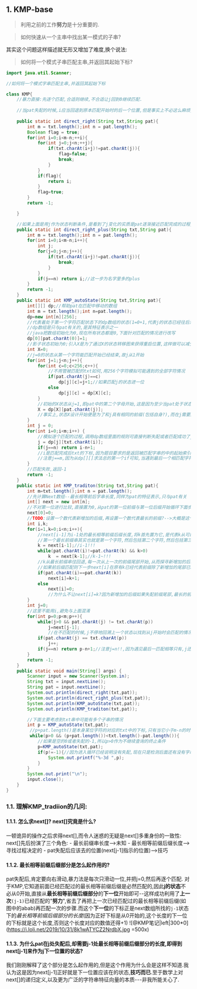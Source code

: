 ## 1. KMP-base
>利用之前的工作**努力**是十分重要的.

>如何快速从一个主串中找出某一模式的子串?

其实这个问题这样描述就无形又增加了难度,换个说法:
>如何将一个模式子串匹配主串,并返回其起始下标?



```java
import java.util.Scanner;

//如何将一个模式字串匹配主串,并返回其起始下标

class KMP{
    //暴力直接:先逐个匹配,合适则继续,不合适让j回到0继续匹配.
    
    //当pat失配的时候,i应当回退到原本匹配开始时的后一个位置,但是事实上不必这么麻烦,我们让i作为开始匹配时的位置,在每次试配失败后才+1作为下一次的试配开始位置即可.那么怎么实现pat与txt逐个匹配呢?好办法便是i+j,这样使得txt是与pat中的元素同步比较的.
 
    public static int direct_right(String txt,String pat){
        int m = txt.length();int n = pat.length();
        Boolean flag = true;
        for(int i=0;i<m-n;++i){
            for(int j=0;j<n;++j){
                if(txt.charAt(i+j)!=pat.charAt(j)){
                    flag=false;
                    break;
                }
            }
            if(flag){
                return i;
            }
            flag=true;
        }
        return -1;

    }

    //如果上面是用j作为状态判断条件,是看到了j变化的实质是pat逐渐接近匹配完成的过程,更好!
    public static int direct_right_plus(String txt,String pat){
        int m = txt.length();int n = pat.length();
        for(int i=0;i<m-n;i++){
            int j;
            for(j=0;j<n;j++){
                if(txt.charAt(i+j)!=pat.charAt(j)){
                    break;
                }
            }
            if(j==n) return i;//这一步为名字里多的plus
        }
        return -1;
    }
    public static int KMP_autoState(String txt,String pat){
        int[][] dp;//帮助pat在匹配中移动的数组
        int m = txt.length();int n=pat.length();
        dp=new int[n][256];
        //代表着处于第一个字符匹配状态下的dp数组的状态(1=0+1,代表j的状态已经往后滑动进一位)
        //dp数组是只与pat有关的,是其特征表示之一
        //java把数组初始化为0,现在所有状态都是0,下面针对匹配的情况进行改写 
        dp[0][pat.charAt(0)]=1;
        //影子状态初始为0;引入X是为了通过X的状态转移图来获得重启位置,这样做可以减少匹配长度的回退,避免了暴力法那样一次回到原点"解放前"的情况,也正是KMP优于暴力法的核心所在
        int X=0;
        //j=0的状态从第一个字符能匹配开始已经结束,故j从1开始
        for(int j=1;j<n;j++){
            for(int c=0;c<256;c++){
                //不用管被匹配的txt如何,用256个字符模拟可能遇到的全部字符情况
                if(pat.charAt(j)==c)    
                    dp[j][c]=j+1;//如果匹配j的状态进一位
                else 
                    dp[j][c] = dp[X][c];
            }
            //初始的X状态从j=1,即pat中的第二个字母开始,这是因为至少当pat处于状态1才可能回退(到0,因为遇到了不匹配的字符).
            X = dp[X][pat.charAt(j)];
            //事实上,状态X设计开始便是为了和j具有相同的前缀(包括自身?),而在j需要回退的时候减少j回退的长度,因而X总是落后状态j一个状态,待命j遇到不匹配字符的时候回退
        }
        int j = 0;
        for(int i=0;i<m;i++) {
            //模拟逐个匹配的过程,调用dp数组里面的规则可直接判断失配或者匹配成功了j的状态,也就是说pat离完全匹配成功还有多远的状态
            j = dp[j][txt.charAt(i)];
            if(j==n) return i-n+1;
            //i是匹配完成后txt的下标,因为题目要求的是返回被匹配字串的中的起始索引;
            //注意j==m,因为从dp[][]求法总的第一个if可知,当遇到最后一个相匹配字符时,j仍会+1
        }
        //匹配失败,返回-1 
        return -1;
    }
    public static int KMP_traditon(String txt,String pat){
        int m=txt.length();int n = pat.length();
        //先计算Next数组--最长相等前后字串长度,同样为pat的特征表示,只与pat有关
        int[] next = new int[n];
        //不对第一位进行比较,直接置为0,从pat的第一位前缀与第一位后缀开始循环下面步骤
        next[0]=0;
        //TODO:设置一个数代表新增加的后缀,再设置一个数代表最长的前缀?-->大概是这个意思.
        int i,k;
        for(i=1,k=0;i<n;i++){
            //next[i-1]为i-1处的最长相等前缀后缀长度,将k首先置为它,是代表k从可能是最长前缀串的理想情况来考虑,这也保证了不出现前缀与后缀为重合的无意义情况
            //第一个最长前缀串其实也就是第一个字符,然后包括第二个字符,然后包括第三个字符...
            k = next[i-1];//i-1!!!
            while(pat.charAt(i)!=pat.charAt(k) && k>0)
                k  = next[k-1];//k-1~!!!
            //k从最长前缀串往回退,每一次从上一次的前缀尾部开始,从而探寻新增加的后缀尾部(pat.charAt(i))是否与前缀尾部(pat.charAt(k),在动态往回退中)相同--->
            //如果前后缀匹配则下一步next[i]在原有k已经代表前缀除了新增加的尾部已经匹配过的情况下(无论是否匹配)加1,代表最长相等前后缀又增加了一位,否则next[i]一路回退到0
            if(pat.charAt(i)==pat.charAt(k)) 
                next[i]=k+1;
            else 
                next[i]=0;
                //为什么不让next[i]=k?因为新增加的后缀如果失配前缀尾部,最长的前缀后缀字串只能是0,比如aaac-->0120
        }
        int j=0;
        //这里不能用i,避免与上面混淆
        for(int p=0;p<m;p++){
            while(j>0 && pat.charAt(j) != txt.charAt(p))
                j=next[j-1];
                //在不匹配的时候,j不停地回溯上一个状态以找到从j开始时会匹配的情况---利用上一个状态的努力,这种努力存放在next数组当中
            if(pat.charAt(j) == txt.charAt(p))
                j++;
            if(j==n) return p-n+1;//注意j=n!!,因为遇见最后一匹配相等只有,j还会++!从而从j所在的位置m-1加1变成了j的状态所在值m
        }
        return -1;
    }
    public static void main(String[] args) {
        Scanner input = new Scanner(System.in);
        String txt = input.nextLine();
        String pat = input.nextLine();
        System.out.println(direct_right(txt,pat));
        System.out.println(direct_right_plus(txt,pat));
        System.out.println(KMP_autoState(txt,pat));
        System.out.println(KMP_traditon(txt,pat));

        //下面主要考虑到txt串中可能有多个子串的情况
        int p = KMP_autoState(txt,pat);
         //p+pat.length()是本身某位字符的对应的txt中的下标,只有当它小于m-n的时候,后面才可能再出现字串
         while(p>0 && (p+pat.length())<txt.length()-pat.length()){
            //如果是空的0或者失配的-1,所以p>0作为不继续查询的终止条件
            p=KMP_autoState(txt,pat);
            if(p!=-1){//因为进入循环已经说明没有失配,现在只是检测后面还有没有字串
                System.out.printf("%-3d ",p);
            }
        }
        System.out.print("\n");
        input.close();
    }                
}


```
### 1.1. 理解KMP_tradiion的几问:
#### 1.1.1. 怎么求next[]? next[]究竟是什么?
一顿诡异的操作之后求得next[],而令人迷惑的无疑是next[]多重身份的一致性:
     next[]先后扮演了三个角色:
     - 最长前缀串长度-->未知
     - 最长相等前缀后缀长度-->寻找过程决定的
     - pat失配后应该去的位置(next[j-1]指示的位置)-->技巧
#### 1.1.2. 最长相等前缀后缀部分是怎么起作用的?
pat失配后,肯定要向右滑动,暴力法是每次只滑动一位,并把j=0,然后再逐个匹配.
对于KMP,它知道前面已经匹配过的最长相等前缀后缀是必然匹配的,因此**j的状态**不必从0开始,直接从**最长相等前缀后缀部分**的**下一位**开始即可--这样成功利用了**上一次**`(j-1)`已经匹配的"**努力**",省去了再把上一次已经匹配过的最长相等前缀后缀(如图中的abab)再匹配一次的步骤.而这个**下一位**的下标正是next数组所找的`j-1`状态下的*最长相等前缀后缀部分的长度*(因为正好下标是从0开始的,这个长度的下一位的下标就是这个长度,否则这个长度对应的数值还得+1)
![@KMP笔记|left|300*0](https://i.loli.net/2019/10/31/8k1wATYCZ2NrdbX.jpg =500x)

#### 1.1.3. 为什么pat在j处失配后,却需要j-1处最长相等前缀后缀部分的长度,即得到next[j-1]来作为j下一位置的状态?
我们刚刚解释了这个部分是怎么起作用的,但是这个作用为什么会是这样不知道.我认为这是因为next[j-1]正好就是下一位置应该在的状态,**技巧而已**.至于数学上对next[]的递归定义,以及更为广泛的字符串特征向量的本质---非我所能关心了.